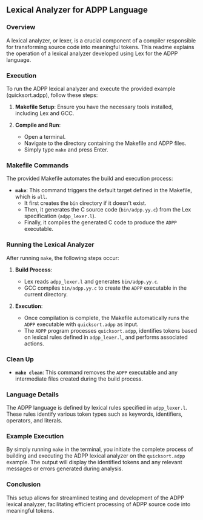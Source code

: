 ## Lexical Analyzer for ADPP Language

### Overview

A lexical analyzer, or lexer, is a crucial component of a compiler responsible for transforming source code into meaningful tokens. This readme explains the operation of a lexical analyzer developed using Lex for the ADPP language.

### Execution

To run the ADPP lexical analyzer and execute the provided example (quicksort.adpp), follow these steps:

1. **Makefile Setup**: Ensure you have the necessary tools installed, including Lex and GCC.

2. **Compile and Run**:
   - Open a terminal.
   - Navigate to the directory containing the Makefile and ADPP files.
   - Simply type `make` and press Enter.

### Makefile Commands

The provided Makefile automates the build and execution process:

- **`make`**: This command triggers the default target defined in the Makefile, which is `all`.
  - It first creates the `bin` directory if it doesn't exist.
  - Then, it generates the C source code (`bin/adpp.yy.c`) from the Lex specification (`adpp_lexer.l`).
  - Finally, it compiles the generated C code to produce the `ADPP` executable.

### Running the Lexical Analyzer

After running `make`, the following steps occur:

1. **Build Process**:
   - Lex reads `adpp_lexer.l` and generates `bin/adpp.yy.c`.
   - GCC compiles `bin/adpp.yy.c` to create the `ADPP` executable in the current directory.

2. **Execution**:
   - Once compilation is complete, the Makefile automatically runs the `ADPP` executable with `quicksort.adpp` as input.
   - The `ADPP` program processes `quicksort.adpp`, identifies tokens based on lexical rules defined in `adpp_lexer.l`, and performs associated actions.

### Clean Up

- **`make clean`**: This command removes the `ADPP` executable and any intermediate files created during the build process.

### Language Details

The ADPP language is defined by lexical rules specified in `adpp_lexer.l`. These rules identify various token types such as keywords, identifiers, operators, and literals.

### Example Execution

By simply running `make` in the terminal, you initiate the complete process of building and executing the ADPP lexical analyzer on the `quicksort.adpp` example. The output will display the identified tokens and any relevant messages or errors generated during analysis.

### Conclusion

This setup allows for streamlined testing and development of the ADPP lexical analyzer, facilitating efficient processing of ADPP source code into meaningful tokens.
